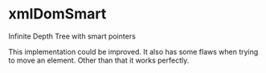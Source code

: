 # xmlDomSmart
Infinite Depth Tree with smart pointers

This implementation could be improved. It also has some flaws when trying to move an element. Other than that it works perfectly.
